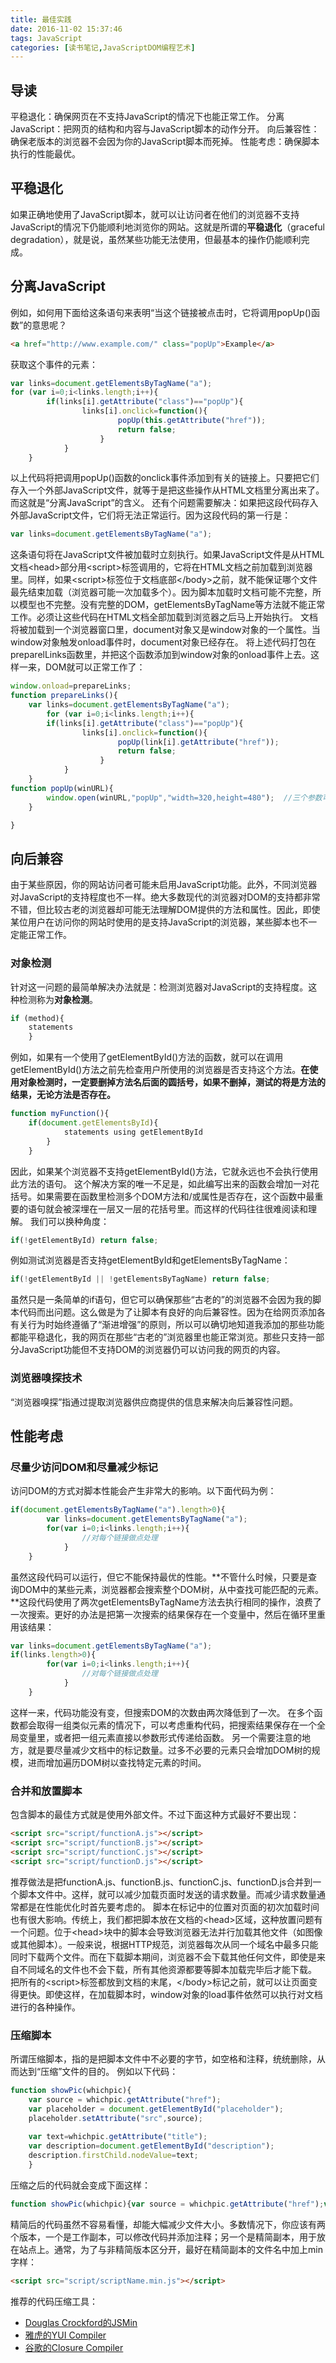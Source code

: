 ```yaml
---
title: 最佳实践
date: 2016-11-02 15:37:46
tags: JavaScript
categories: [读书笔记,JavaScriptDOM编程艺术]
---
```

## 导读
平稳退化：确保网页在不支持JavaScript的情况下也能正常工作。
分离JavaScript：把网页的结构和内容与JavaScript脚本的动作分开。
向后兼容性：确保老版本的浏览器不会因为你的JavaScript脚本而死掉。
性能考虑：确保脚本执行的性能最优。
<!--more-->
## 平稳退化
如果正确地使用了JavaScript脚本，就可以让访问者在他们的浏览器不支持JavaScript的情况下仍能顺利地浏览你的网站。这就是所谓的**平稳退化**（graceful degradation），就是说，虽然某些功能无法使用，但最基本的操作仍能顺利完成。
## 分离JavaScript
例如，如何用下面给这条语句来表明“当这个链接被点击时，它将调用popUp()函数”的意思呢？
```html
<a href="http://www.example.com/" class="popUp">Example</a>
```
获取这个事件的元素：
```javascript
var links=document.getElementsByTagName("a");
for (var i=0;i<links.length;i++){
		if(links[i].getAttribute("class")=="popUp"){
				links[i].onclick=function(){
						popUp(this.getAttribute("href"));
						return false;
					}
			}
	}
```
以上代码将把调用popUp()函数的onclick事件添加到有关的链接上。只要把它们存入一个外部JavaScript文件，就等于是把这些操作从HTML文档里分离出来了。而这就是“分离JavaScript”的含义。
还有个问题需要解决：如果把这段代码存入外部JavaScript文件，它们将无法正常运行。因为这段代码的第一行是：
```javascript
var links=document.getElementsByTagName("a");
```
这条语句将在JavaScript文件被加载时立刻执行。如果JavaScript文件是从HTML文档&lt;head&gt;部分用&lt;script&gt;标签调用的，它将在HTML文档之前加载到浏览器里。同样，如果&lt;script&gt;标签位于文档底部&lt;/body&gt;之前，就不能保证哪个文件最先结束加载（浏览器可能一次加载多个）。因为脚本加载时文档可能不完整，所以模型也不完整。没有完整的DOM，getElementsByTagName等方法就不能正常工作。必须让这些代码在HTML文档全部加载到浏览器之后马上开始执行。
文档将被加载到一个浏览器窗口里，document对象又是window对象的一个属性。当window对象触发onload事件时，document对象已经存在。
将上述代码打包在preparelLinks函数里，并把这个函数添加到window对象的onload事件上去。这样一来，DOM就可以正常工作了：
```javascript
window.onload=prepareLinks;
function prepareLinks(){
	var links=document.getElementsByTagName("a");
        for (var i=0;i<links.length;i++){
		if(links[i].getAttribute("class")=="popUp"){
				links[i].onclick=function(){
						popUp(link[i].getAttribute("href"));
						return false;
					}
			}
	}
function popUp(winURL){
		window.open(winURL,"popUp","width=320,height=480");  //三个参数可选：网页URL、新窗口名字、新窗口属性
	}

}
```
## 向后兼容
由于某些原因，你的网站访问者可能未启用JavaScript功能。此外，不同浏览器对JavaScript的支持程度也不一样。绝大多数现代的浏览器对DOM的支持都非常不错，但比较古老的浏览器却可能无法理解DOM提供的方法和属性。因此，即使某位用户在访问你的网站时使用的是支持JavaScript的浏览器，某些脚本也不一定能正常工作。
### 对象检测
针对这一问题的最简单解决办法就是：检测浏览器对JavaScript的支持程度。这种检测称为**对象检测**。
```javascript
if (method){
	statements
	}
```
例如，如果有一个使用了getElementById()方法的函数，就可以在调用getElementById()方法之前先检查用户所使用的浏览器是否支持这个方法。**在使用对象检测时，一定要删掉方法名后面的圆括号，如果不删掉，测试的将是方法的结果，无论方法是否存在。**
```javascript
function myFunction(){
	if(document.getElementsById){
			statements using getElementById
		}
	}
```
因此，如果某个浏览器不支持getElementById()方法，它就永远也不会执行使用此方法的语句。
这个解决方案的唯一不足是，如此编写出来的函数会增加一对花括号。如果需要在函数里检测多个DOM方法和/或属性是否存在，这个函数中最重要的语句就会被深埋在一层又一层的花括号里。而这样的代码往往很难阅读和理解。
我们可以换种角度：
```javascript
if(!getElementById) return false;
```
例如测试浏览器是否支持getElementById和getElementsByTagName：
```javascript
if(!getElementById || !getElementsByTagName) return false;
```
虽然只是一条简单的if语句，但它可以确保那些“古老的”的浏览器不会因为我的脚本代码而出问题。这么做是为了让脚本有良好的向后兼容性。因为在给网页添加各有关行为时始终遵循了“渐进增强”的原则，所以可以确切地知道我添加的那些功能都能平稳退化，我的网页在那些“古老的”浏览器里也能正常浏览。那些只支持一部分JavaScript功能但不支持DOM的浏览器仍可以访问我的网页的内容。
### 浏览器嗅探技术
“浏览器嗅探”指通过提取浏览器供应商提供的信息来解决向后兼容性问题。
## 性能考虑
### 尽量少访问DOM和尽量减少标记
访问DOM的方式对脚本性能会产生非常大的影响。以下面代码为例：
```javascript
if(document.getElementsByTagName("a").length>0){
		var links=document.getElementsByTagName("a");
		for(var i=0;i<links.length;i++){
				//对每个链接做点处理
			}
	}
```
虽然这段代码可以运行，但它不能保持最优的性能。**不管什么时候，只要是查询DOM中的某些元素，浏览器都会搜索整个DOM树，从中查找可能匹配的元素。**这段代码使用了两次getElementsByTagName方法去执行相同的操作，浪费了一次搜索。更好的办法是把第一次搜索的结果保存在一个变量中，然后在循环里重用该结果：
```javascript
var links=document.getElementsByTagName("a");
if(links.length>0){
		for(var i=0;i<links.length;i++){
				//对每个链接做点处理
			}
	}
```
这样一来，代码功能没有变，但搜索DOM的次数由两次降低到了一次。
在多个函数都会取得一组类似元素的情况下，可以考虑重构代码，把搜索结果保存在一个全局变量里，或者把一组元素直接以参数形式传递给函数。
另一个需要注意的地方，就是要尽量减少文档中的标记数量。过多不必要的元素只会增加DOM树的规模，进而增加遍历DOM树以查找特定元素的时间。
### 合并和放置脚本
包含脚本的最佳方式就是使用外部文件。不过下面这种方式最好不要出现：
```html
<script src="script/functionA.js"></script>
<script src="script/functionB.js"></script>
<script src="script/functionC.js"></script>
<script src="script/functionD.js"></script>
```
推荐做法是把functionA.js、functionB.js、functionC.js、functionD.js合并到一个脚本文件中。这样，就可以减少加载页面时发送的请求数量。而减少请求数量通常都是在性能优化时首先要考虑的。
脚本在标记中的位置对页面的初次加载时间也有很大影响。传统上，我们都把脚本放在文档的&lt;head&gt;区域，这种放置问题有一个问题。位于&lt;head&gt;块中的脚本会导致浏览器无法并行加载其他文件（如图像或其他脚本）。一般来说，根据HTTP规范，浏览器每次从同一个域名中最多只能同时下载两个文件。而在下载脚本期间，浏览器不会下载其他任何文件，即使是来自不同域名的文件也不会下载，所有其他资源都要等脚本加载完毕后才能下载。
把所有的&lt;script&gt;标签都放到文档的末尾，&lt;/body&gt;标记之前，就可以让页面变得更快。即使这样，在加载脚本时，window对象的load事件依然可以执行对文档进行的各种操作。
### 压缩脚本
所谓压缩脚本，指的是把脚本文件中不必要的字节，如空格和注释，统统删除，从而达到“压缩”文件的目的。
例如以下代码：
```javascript
function showPic(whichpic){
	var source = whichpic.getAttribute("href");
	var placeholder = document.getElementById("placeholder");
	placeholder.setAttribute("src",source);
	
	var text=whichpic.getAttribute("title");
	var description=document.getElementById("description");
	description.firstChild.nodeValue=text;
	}
```
压缩之后的代码就会变成下面这样：
```javascript
function showPic(whichpic){var source = whichpic.getAttribute("href");var placeholder = document.getElementById("placeholder");placeholder.setAttribute("src",source);var text=whichpic.getAttribute("title");var description=document.getElementById("description");description.firstChild.nodeValue=text;}
```
精简后的代码虽然不容易看懂，却能大幅减少文件大小。多数情况下，你应该有两个版本，一个是工作副本，可以修改代码并添加注释；另一个是精简副本，用于放在站点上。通常，为了与非精简版本区分开，最好在精简副本的文件名中加上min字样：
```html
<script src="script/scriptName.min.js"></script>
```
推荐的代码压缩工具：
- [Douglas Crockford的JSMin](http://www.crockford.com/javascript/jsmin.html)
- [雅虎的YUI Compiler](http://developer.yahoo.com/yui/compressor)
- [谷歌的Closure Compiler](http://closure-compiler.appspot.com/home)

